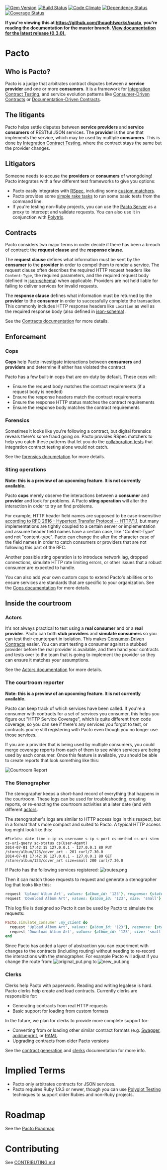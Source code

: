 [![Gem Version](https://badge.fury.io/rb/pacto.png)](http://badge.fury.io/rb/pacto)
[![Build Status](https://travis-ci.org/thoughtworks/pacto.png)](https://travis-ci.org/thoughtworks/pacto)
[![Code Climate](https://codeclimate.com/github/thoughtworks/pacto.png)](https://codeclimate.com/github/thoughtworks/pacto)
[![Dependency Status](https://gemnasium.com/thoughtworks/pacto.png)](https://gemnasium.com/thoughtworks/pacto)
[![Coverage Status](https://coveralls.io/repos/thoughtworks/pacto/badge.png)](https://coveralls.io/r/thoughtworks/pacto)

**If you're viewing this at https://github.com/thoughtworks/pacto,
you're reading the documentation for the master branch.
[View documentation for the latest release
(0.3.0).](https://github.com/thoughtworks/pacto/tree/v0.3.0)**

# Pacto
## Who is Pacto?

Pacto is a judge that arbitrates contract disputes between a **service provider** and one or more **consumers**.  It is a framework for [Integration Contract Testing](http://martinfowler.com/bliki/IntegrationContractTest.html), and service evolution patterns like [Consumer-Driven Contracts](http://thoughtworks.github.io/pacto/patterns/cdc/) or [Documentation-Driven Contracts](http://thoughtworks.github.io/pacto/patterns/documentation_driven/).

## The litigants

Pacto helps settle disputes between **service providers** and **service consumers** of RESTful JSON services. The **provider** is the one that implements the service, which may be used by multiple **consumers**. This is done by [Integration Contract Testing](http://martinfowler.com/bliki/IntegrationContractTest.html), where the contract stays the same but the provider changes.

## Litigators

Someone needs to accuse the **providers** or **consumers** of wrongdoing! Pacto integrates with a few different test frameworks to give you options:

- Pacto easily integrates with [RSpec](http://rspec.info/), including some [custom matchers](#forensics).
- Pacto provides some [simple rake tasks](rake_tasks/) to run some basic tests from the command line.
- If you're testing non-Ruby projects, you can use the [Pacto Server](server) as a proxy to intercept and validate requests. You can also use it in conjunction with [Polytrix](https://github.com/rackerlabs/polytrix).

## Contracts

Pacto considers two major terms in order decide if there has been a breach of contract: the **request clause** and the **response clause**.

The **request clause** defines what information must be sent by the **consumer** to the **provider** in order to compel them to render a service.  The request clause often describes the required HTTP request headers like `Content-Type`, the required parameters, and the required request body (defined in [json-schema](http://json-schema.org/)) when applicable.  Providers are not held liable for failing to deliver services for invalid requests.

The **response clause** defines what information must be returned by the **provider** to the **consumer** in order to successfully complete the transaction.  This commonly includes HTTP response headers like `Location` as well as the required response body (also defined in [json-schema](http://json-schema.org/)).

See the [Contracts documentation](contracts/) for more details.



## Enforcement

### Cops
**Cops** help Pacto investigate interactions between **consumers** and **providers** and determine if either has violated the contract.

Pacto has a few built-in cops that are on-duty by default. These cops will:
- Ensure the request body matches the contract requirements (if a request body is needed)
- Ensure the response headers match the contract requirements
- Ensure the response HTTP status matches the contract requirements
- Ensure the response body matches the contract requirements

### Forensics

Sometimes it looks like you're following a contract, but digital forensics reveals there's some fraud going on. Pacto provides RSpec matchers to help you catch these patterns that let you do the [collaboration tests](http://programmers.stackexchange.com/questions/135011/removing-the-integration-test-scam-understanding-collaboration-and-contract) that integration contract testing alone would not catch.

See the [forensics documetation](forensics/) for more details.

### Sting operations

**Note: this is a preview of an upcoming feature. It is not currently available.**

Pacto **cops** merely observe the interactions between a **consumer** and **provider** and look for problems. A Pacto **sting operation** will alter the interaction in order to try an find problems.

For example, HTTP header field names are supposed to be case-insensitive [according to RFC 2616 - Hypertext Transfer Protocol -- HTTP/1.1](http://www.w3.org/Protocols/rfc2616/rfc2616-sec4.html#sec4.2), but many implementations are tightly coupled to a certain server or implementation and assume header field names have a certain case, like "Content-Type" and not "content-type". Pacto can change the alter the character case of the field names in order to catch consumers or providers that are not following this part of the RFC.

Another possible sting operation is to introduce network lag, dropped connections, simulate HTTP rate limiting errors, or other issues that a robust consumer are expected to handle.

You can also add your own custom cops to extend Pacto's abilities or to ensure services are standards that are specific to your organization. See the [Cops documentation](cops/) for more details.

## Inside the courtroom

### Actors

It's not always practical to test using a **real consumer** and or a **real provider**. Pacto can both **stub providers** and **simulate consumers** so you can test their counterpart in isolation. This makes [Consumer-Driven Contracts](http://thoughtworks.github.io/pacto/patterns/cdc/) easier. You can start testing a consumer against a stubbed provider before the real provider is available, and then hand your contracts and tests over to the team that is going to implement the provider so they can ensure it matches your assumptions.

See the [Actors documentation](actors/) for more details.

### The courtroom reporter

**Note: this is a preview of an upcoming feature. It is not currently available.**

Pacto can keep track of which services have been called. If you're a consumer with contracts for a set of services you consumer, this helps you figure out "HTTP Service Coverage", which is quite different from code coverage, so you can see if there's any services you forgot to test, or contracts you're still registering with Pacto even though you no longer use those services.

If you are a provider that is being used by multiple consumers, you could merge coverage reports from each of them to see which services are being used by each consumer. Once this feature is available, you should be able to create reports that look something like this:

![Courtroom Report](https://cloud.githubusercontent.com/assets/896878/2707078/21b0245e-c49d-11e3-8b4e-fa695aa56c4d.png)

### The Stenographer

The stenographer keeps a short-hand record of everything that happens in the courtroom. These logs can be used for troubleshooting, creating reports, or re-enacting the courtroom activities at a later date (and with different [actors](#actors).

The stenographer's logs are similar to HTTP access logs in this respect, but in a format that's more compact and suited to Pacto. A typical HTTP access log might look like this:

```
#Fields: date time c-ip cs-username s-ip s-port cs-method cs-uri-stem cs-uri-query sc-status cs(User-Agent)
2014-07-01 17:42:15 127.0.0.1 - 127.0.0.1 80 PUT /store/album/123/cover_art - 201 curl/7.30.0
2014-07-01 17:42:18 127.0.0.1 - 127.0.0.1 80 GET /store/album/123/cover_art size=small 200 curl/7.30.0
```

If Pacto has the following services registered:
![routes.png](https://draftin.com:443/images/16800?token=8Z2bmsbxOQ74ogeeWTXBwyvVaJ0YBfNJCfQTHa08L3AnvQXsnIf40htwMVudSIugAmpeJp8MD53mN7FPzfgqG9o)

Then it can match those requests to request and generate a stenographer log that looks like this:
```ruby
request 'Upload Album Art', values: {album_id: '123'}, response: {status: 201} # no contract violations
request 'Download Album Art', values: {album_id: '123', size: 'small'}, response: {status: 200} # no contract violations
```

This log file is designed so Pacto it can be used by Pacto to simulate the requests:
```ruby
Pacto.simulate_consumer :my_client do
  request 'Upload Album Art', values: {album_id: '123'}, response: {status: 201} # no contract violations
  request 'Download Album Art', values: {album_id: '123', size: 'small'}, response: {status: 200} # no contract violations
end
```

Since Pacto has added a layer of abstraction you can experiment with changes to the contracts (including routing) without needing to re-record the interactions with the stenographer. For example Pacto will adjust if you change the route from:
![original_put.png](https://draftin.com:443/images/16801?token=6yI7VugUqaLJAMpMvf4oAlPucfQBnfdrdcGpcCuUFET_FH5E0ZreFIrL1C7U2GwRuNndntc9OTIXLD-B2wbkiyg)
to
![new_put.png](https://draftin.com:443/images/16802?token=IagQX2ggHIaaCfRGhR5q85cK9oNN6OgFX2yc9aT0CTZkGzxUMXB1nR40mwIYRat7dUeWPOmLebNOHWXOKlpe-iU)

### Clerks

Clerks help Pacto with paperwork. Reading and writing legalese is hard. Pacto clerks help create and load contracts. Currently clerks are responsible for:

- Generating contracts from real HTTP requests
- Basic support for loading from custom formats

In the future, we plan for clerks to provide more complete support for:
- Converting from or loading other similar contract formats (e.g. [Swagger](https://github.com/wordnik/swagger-spec), [apiblueprint](http://apiblueprint.org/), or [RAML](http://raml.org/).
- Upgrading contracts from older Pacto versions

See the [contract generation](generation/) and [clerks](clerks/) documentation for more info.

# Implied Terms

- Pacto only arbitrates contracts for JSON services.
- Pacto requires Ruby 1.9.3 or newer, though you can use [Polyglot Testing](http://thoughtworks.github.io/pacto/patterns/polyglot/) techniques to support older Rubies and non-Ruby projects.

# Roadmap

See the [Pacto Roadmap](https://github.com/thoughtworks/pacto/wiki/Pacto-Roadmap)

# Contributing

See [CONTRIBUTING.md](https://github.com/thoughtworks/pacto/blob/master/CONTRIBUTING.md)
